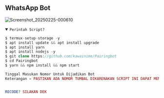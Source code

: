 ## WhatsApp Bot
![Screenshot_20250225-000610](https://github.com/user-attachments/assets/9e92f355-6879-4620-a1da-ac61af01ddbf)

<details open><summary><code>Perintah Script?</code></summary>

```php
$ termux-setup-storage -y
$ apt install update && apt install upgrade
$ apt install yarn
$ apt install nodejs -y
$ git clone https://github.com/kawainime/Pairingbot
$ cd Pairingbot
$ yarn && npm install && npm start

Tinggal Masukan Nomor Untuk Dijadikan Bot
Keterangan = PASTIKAN ADA NOMOR TUMBAL DIKARENAKAN SCRIPT INI DAPAT MEMBUAT AKUN KALIAN KEBANNED BIASA / PERMANEN 


RECODE? SILAKAN DEK

```
</details>
